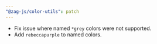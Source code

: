```yaml
---
"@zag-js/color-utils": patch
---
```


- Fix issue where named `*grey` colors were not supported.
- Add `rebeccapurple` to named colors.
